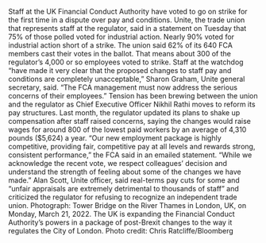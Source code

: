 Staff at the UK Financial Conduct Authority have voted to go on strike for the first time in a dispute over pay and conditions.
Unite, the trade union that represents staff at the regulator, said in a statement on Tuesday that 75% of those polled voted for industrial action. Nearly 90% voted for industrial action short of a strike.
The union said 62% of its 640 FCA members cast their votes in the ballot. That means about 300 of the regulator’s 4,000 or so employees voted to strike.
Staff at the watchdog “have made it very clear that the proposed changes to staff pay and conditions are completely unacceptable,” Sharon Graham, Unite general secretary, said. “The FCA management must now address the serious concerns of their employees.”
Tension has been brewing between the union and the regulator as Chief Executive Officer Nikhil Rathi moves to reform its pay structures.
Last month, the regulator updated its plans to shake up compensation after staff raised concerns, saying the changes would raise wages for around 800 of the lowest paid workers by an average of 4,310 pounds ($5,624) a year.
“Our new employment package is highly competitive, providing fair, competitive pay at all levels and rewards strong, consistent performance,” the FCA said in an emailed statement. “While we acknowledge the recent vote, we respect colleagues’ decision and understand the strength of feeling about some of the changes we have made.”
Alan Scott, Unite officer, said real-terms pay cuts for some and “unfair appraisals are extremely detrimental to thousands of staff” and criticized the regulator for refusing to recognize an independent trade union.
Photograph: Tower Bridge on the River Thames in London, UK, on Monday, March 21, 2022. The UK is expanding the Financial Conduct Authority’s powers in a package of post-Brexit changes to the way it regulates the City of London. Photo credit: Chris Ratcliffe/Bloomberg